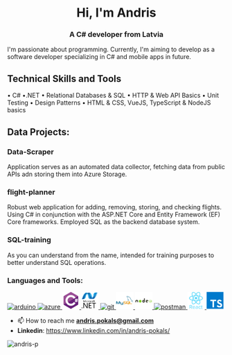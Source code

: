 <h1 align="center">Hi, I'm Andris</h1>
<h3 align="center">A C# developer from Latvia</h3>


I'm passionate about programming. Currently, I'm aiming to develop as a software developer specializing in C# and mobile apps in future.

## Technical Skills and Tools
 • C#
 •.NET
 • Relational Databases & SQL
 • HTTP & Web API Basics
 • Unit Testing
 • Design Patterns
 • HTML & CSS, VueJS, TypeScript & NodeJS basics

## Data Projects:
### Data-Scraper
Application serves as an automated data collector, fetching data from public APIs adn storing them into Azure Storage.

### flight-planner
Robust web application for adding, removing, storing, and checking flights. Using C# in conjunction with the ASP.NET Core and Entity Framework (EF) Core frameworks. Employed SQL as the backend database system.

### SQL-training
As you can understand from the name, intended for training purposes to better understand SQL operations.

<h3 align="left">Languages and Tools:</h3>
<p align="left"> <a href="https://www.arduino.cc/" target="_blank" rel="noreferrer"> <img src="https://cdn.worldvectorlogo.com/logos/arduino-1.svg" alt="arduino" width="40" height="40"/> </a> <a href="https://azure.microsoft.com/en-in/" target="_blank" rel="noreferrer"> <img src="https://www.vectorlogo.zone/logos/microsoft_azure/microsoft_azure-icon.svg" alt="azure" width="40" height="40"/> </a> <a href="https://www.w3schools.com/cs/" target="_blank" rel="noreferrer"> <img src="https://raw.githubusercontent.com/devicons/devicon/master/icons/csharp/csharp-original.svg" alt="csharp" width="40" height="40"/> </a> <a href="https://dotnet.microsoft.com/" target="_blank" rel="noreferrer"> <img src="https://raw.githubusercontent.com/devicons/devicon/master/icons/dot-net/dot-net-original-wordmark.svg" alt="dotnet" width="40" height="40"/> </a> <a href="https://git-scm.com/" target="_blank" rel="noreferrer"> <img src="https://www.vectorlogo.zone/logos/git-scm/git-scm-icon.svg" alt="git" width="40" height="40"/> </a> <a href="https://www.mysql.com/" target="_blank" rel="noreferrer"> <img src="https://raw.githubusercontent.com/devicons/devicon/master/icons/mysql/mysql-original-wordmark.svg" alt="mysql" width="40" height="40"/> </a> <a href="https://nodejs.org" target="_blank" rel="noreferrer"> <img src="https://raw.githubusercontent.com/devicons/devicon/master/icons/nodejs/nodejs-original-wordmark.svg" alt="nodejs" width="40" height="40"/> </a> <a href="https://postman.com" target="_blank" rel="noreferrer"> <img src="https://www.vectorlogo.zone/logos/getpostman/getpostman-icon.svg" alt="postman" width="40" height="40"/> </a> <a href="https://reactjs.org/" target="_blank" rel="noreferrer"> <img src="https://raw.githubusercontent.com/devicons/devicon/master/icons/react/react-original-wordmark.svg" alt="react" width="40" height="40"/> </a> <a href="https://www.typescriptlang.org/" target="_blank" rel="noreferrer"> <img src="https://raw.githubusercontent.com/devicons/devicon/master/icons/typescript/typescript-original.svg" alt="typescript" width="40" height="40"/> </a> </p>


- 📫 How to reach me **andris.pokals@gmail.com**
- **Linkedin**: https://www.linkedin.com/in/andris-pokals/

<p align="left"> <img src="https://komarev.com/ghpvc/?username=andris-p&label=Profile%20views&color=0e75b6&style=flat" alt="andris-p" /> </p>
